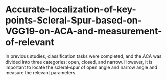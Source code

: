 # Accurate-localization-of-key-points-Scleral-Spur-based-on-VGG19-on-ACA-and-measurement-of-relevant
In previous studies, classification tasks were completed, and the ACA was divided into three categories: open, closed, and narrow. However, it is important to locate the scleral-spur of open angle and narrow angle  and measure the relevant parameters.
